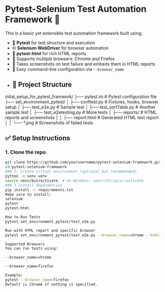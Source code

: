 
# Pytest-Selenium Test Automation Framework 🚀

This is a basic yet extensible test automation framework built using:

- 🧪 **Pytest** for test structure and execution  
- 🌐 **Selenium WebDriver** for browser automation  
- 📝 **pytest-html** for rich HTML reports  
- 🧩 Supports multiple browsers: Chrome and Firefox  
- 📸 Takes screenshots on test failure and embeds them in HTML reports  
- 📂 Easy command-line configuration via `--browser_name`
- ## 📁 Project Structure

inital_setup_for_pytest_framwork/
├── pytest.ini # Pytest configuration file
├── set_environment_pytest/
│ ├── conftest.py # Fixtures, hooks, browser setup
│ ├── test_e2e.py # Sample test
│ ├── test_sortTable.py # Another sample test
│ ├── test_e2etesting.py # More tests
│ ├── reports/ # HTML reports and screenshots
│ │ ├── report.html # Generated HTML test report
│ │ └── *.png # Screenshots of failed tests

## ✅ Setup Instructions

### 1. Clone the repo
```bash
git clone https://github.com/yourusername/pytest-selenium-framework.git
cd pytest-selenium-framework
### 2. Create virtual environment (optional but recommended)
python -m venv venv
source venv/bin/activate  # On Windows: venv\\Scripts\\activate
### 3 Install dependencies
pip install -r requirements.txt
Make sure to install:
selenium
pytest
pytest-html

How to Run Tests
pytest set_environment_pytest/test_e2e.py

Run with HTML report and specific browser
pytest set_environment_pytest/test_e2e.py --browser_name=chrome --html=set_environment_pytest/reports/report.html

Supported Browsers
You can run tests using:

--browser_name=chrome

--browser_name=firefox

Example:
pytest --browser_name=firefox
Default is Chrome if nothing is specified.
